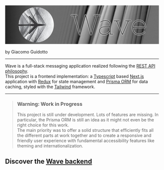 ![Wave](documentation/assets/banner_v2.png)

by Giacomo Guidotto

---

Wave is a full-stack messaging application realized following
the [REST API philosophy](https://restfulapi.net/).  
This project is a frontend implementation: a
[Typescript](https://www.typescriptlang.org/) based
[Next.js](https://nextjs.org/) application with
[Redux](https://redux.js.org/) for state management and
[Prisma ORM](https://www.prisma.io/) for data caching, styled with the
[Tailwind](https://tailwindcss.com/) framework.

---

> ### Warning: Work in Progress
> This project is still under development. Lots of features are missing. In
> particular, the Prisma ORM is still an idea as it might not even be the right
> choice for this work.  
> The main priority was to offer a solid structure that efficiently fits all the
> different parts at work together and to create a responsive and friendly
> user experience with fundamental accessibility features like theming and
> internationalization.

## Discover the [Wave backend](https://github.com/GiacomoGuidotto/Wave.Server)
